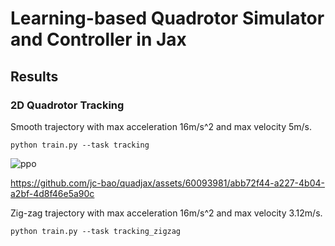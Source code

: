 # Learning-based Quadrotor Simulator and Controller in Jax

## Results

### 2D Quadrotor Tracking

Smooth trajectory with max acceleration 16m/s^2 and max velocity 5m/s.

```
python train.py --task tracking
```

![ppo](https://github.com/jc-bao/quadjax/assets/60093981/c0a63dd8-4b4a-49ef-ac1e-d638dc6bac90)

https://github.com/jc-bao/quadjax/assets/60093981/abb72f44-a227-4b04-a2bf-4d8f46e5a90c


Zig-zag trajectory with max acceleration 16m/s^2 and max velocity 3.12m/s.

```
python train.py --task tracking_zigzag
```
